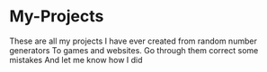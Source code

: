 # My-Projects
These are all my projects I have ever created from random number generators 
To games and websites.
Go through them correct some mistakes 
And let me know how I did
